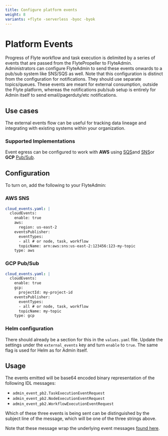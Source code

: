 ```yaml
---
title: Configure platform events
weight: 8
variants: +flyte -serverless -byoc -byok
---
```


# Platform Events

Progress of Flyte workflow and task execution is delimited by a series of events that are passed from the FlytePropeller to FlyteAdmin.
Administrators can configure FlyteAdmin to send these events onwards to a pub/sub system like SNS/SQS as well. Note that this configuration is distinct from the configuration for notifications. They should use separate topics/queues. These events are meant for external consumption, outside the Flyte platform, whereas the notifications pub/sub setup is entirely for Admin itself to send email/pagerduty/etc notifications.

## Use cases

The external events flow can be useful for tracking data lineage and integrating with existing systems within your organization.

### Supported Implementations


Event egress can be configured to work with **AWS** using [SQS](https://aws.amazon.com/sqs/)and [SNS](https://aws.amazon.com/sns/)or **GCP** [Pub/Sub](https://cloud.google.com/pubsub).

## Configuration

To turn on, add the following to your FlyteAdmin:

### AWS SNS
   
```yaml
cloud_events.yaml: |
  cloudEvents:
    enable: true
    aws:
      region: us-east-2
    eventsPublisher:
      eventTypes:
      - all # or node, task, workflow
      topicName: arn:aws:sns:us-east-2:123456:123-my-topic
    type: aws
``` 
### GCP Pub/Sub

```yaml   
cloud_events.yaml: |
  cloudEvents:
    enable: true
    gcp:
      projectId: my-project-id
    eventsPublisher:
      eventTypes:
      - all # or node, task, workflow
      topicName: my-topic
    type: gcp
```  
 
### Helm configuration

There should already be a section for this in the ``values.yaml`` file.
Update the settings under the ``external_events`` key and turn ``enable`` to ``true``. The same flag is used for Helm as for Admin itself.

## Usage


The events emitted will be base64 encoded binary representation of the following IDL messages:

* ``admin_event_pb2.TaskExecutionEventRequest``
* ``admin_event_pb2.NodeExecutionEventRequest``
* ``admin_event_pb2.WorkflowExecutionEventRequest``

Which of these three events is being sent can be distinguished by the subject line of the message, which will be one of the three strings above.

Note that these message wrap the underlying event messages [found here](https://github.com/flyteorg/flyte/blob/95baed556f5844e6a494507c3aa5a03fe6d42fbb/flyteidl/protos/flyteidl/event/event.proto#L16).

